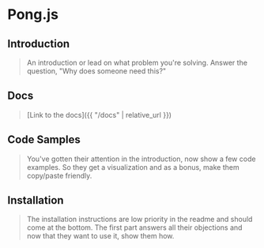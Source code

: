 # Pong.js

## Introduction

> An introduction or lead on what problem you're solving. Answer the question, "Why does someone need this?"

## Docs

> [Link to the docs]({{ "/docs" | relative_url }})

## Code Samples

> You've gotten their attention in the introduction, now show a few code examples. So they get a visualization and as a bonus, make them copy/paste friendly.

## Installation

> The installation instructions are low priority in the readme and should come at the bottom. The first part answers all their objections and now that they want to use it, show them how.